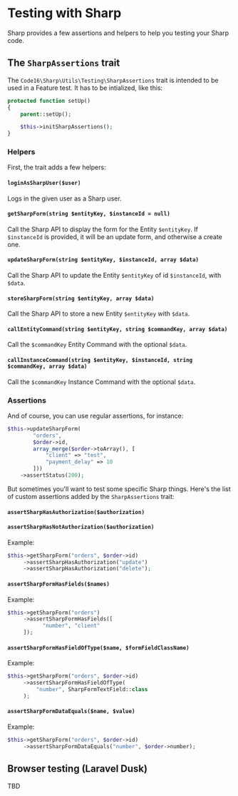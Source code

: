 # Testing with Sharp

Sharp provides a few assertions and helpers to help you testing your Sharp code.


## The `SharpAssertions` trait

The `Code16\Sharp\Utils\Testing\SharpAssertions` trait is intended to be used in a Feature test. It has to be intialized, like this:

```php
protected function setUp()
{
    parent::setUp();

    $this->initSharpAssertions();
}
```

### Helpers

First, the trait adds a few helpers:


#### `loginAsSharpUser($user)`

Logs in the given user as a Sharp user.


#### `getSharpForm(string $entityKey, $instanceId = null)`

Call the Sharp API to display the form for the Entity `$entityKey`. If `$instanceId` is provided, it will be an update form, and otherwise a create one.


#### `updateSharpForm(string $entityKey, $instanceId, array $data)`

Call the Sharp API to update the Entity `$entityKey` of id `$instanceId`, with `$data`.


#### `storeSharpForm(string $entityKey, array $data)`

Call the Sharp API to store a new Entity `$entityKey` with `$data`.


#### `callEntityCommand(string $entityKey, string $commandKey, array $data)`

Call the `$commandKey` Entity Command with the optional `$data`.


#### `callInstanceCommand(string $entityKey, $instanceId, string $commandKey, array $data)`

Call the `$commandKey` Instance Command with the optional `$data`.


### Assertions

And of course, you can use regular assertions, for instance:

```php
$this->updateSharpForm(
        "orders",
        $order->id,
        array_merge($order->toArray(), [
            "client" => "test",
            "payment_delay" => 10
        ]))
    ->assertStatus(200);
```

But sometimes you'll want to test some specific Sharp things. Here's the list of custom assertions added by the `SharpAssertions` trait:

#### `assertSharpHasAuthorization($authorization)`
#### `assertSharpHasNotAuthorization($authorization)`

Example:

```php
$this->getSharpForm("orders", $order->id)
     ->assertSharpHasAuthorization("update")
     ->assertSharpHasAuthorization("delete");
```

#### `assertSharpFormHasFields($names)`

Example:

```php
$this->getSharpForm("orders")
     ->assertSharpFormHasFields([
           "number", "client"
     ]);
```

#### `assertSharpFormHasFieldOfType($name, $formFieldClassName)`

Example:

```php
$this->getSharpForm("orders", $order->id)
     ->assertSharpFormHasFieldOfType(
         "number", SharpFormTextField::class
     );
```

#### `assertSharpFormDataEquals($name, $value)`

Example:

```php
$this->getSharpForm("orders", $order->id)
     ->assertSharpFormDataEquals("number", $order->number);
```


## Browser testing (Laravel Dusk)

TBD